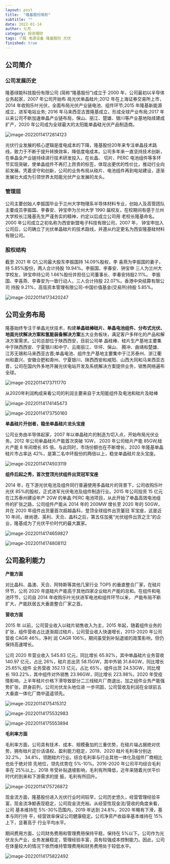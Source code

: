 ```yaml
---
layout: post
title:  "隆基股份简析"
subtitle: ""
date: 2022-01-14
author: 七月
category: 投资理财
tags: 个股 电源设备 隆基股份 光伏
finished: true
---
```


## 公司简介

### 公司发展历史

隆基绿能科技股份有限公司 (简称“隆基股份”)成立于 2000 年，公司最初以半导体业务起家，2007 年公司开始布 局光伏单晶硅片;2012 年在上海证券交易所上市，2014 年收购乐叶光伏，全面布局光伏产业链电池、组件环节;2015 年隆基新能源成立，进军电站业务; 2016 年马来西亚古晋隆基成立，形成全球产业布局;2017 年以来公司不断加速单晶产业链布局，保山、丽江、楚雄、银川等产业基地陆续建成扩产，2020 年公司成为全球最大的太阳能单晶硅光伏产品制造商。

![image-20220114172814123](/Users/Rosanne/Documents/GitHub/Rosanne-Luo.github.io/img//image-20220114172814123.png)

光伏行业发展的核心逻辑是度电成本的下降，隆基股份20年来专注单晶技术路线，致力于不断于提升转换效率，降低度电成本。公司多年来一直坚持技术创新，在单晶全产业链持续进行技术研发投入，在长晶、 切片、PERC 电池组件等多环节实现突破，使单晶组件不再打上昂贵的标签，体现出更优的性价比，推动行业向前发展。凭着坚守和创新，公司的业务布局从硅片、电池组件再到电站建设，逐渐发展壮大成为引领世界太阳能光伏产业发展的龙头。

### 管理层

公司主要创始人李振国毕业于兰州大学物理系半导体材料专业，创始人及高管团队主要成员李振国、李春安、钟宝申为兰州大学 1990 届校友，在校期间有感于兰州大学校长江隆基先生严谨务实的精神，约定以后成立公司用 老校长隆基命名。2000 年公司成立之初名称为西安新盟电子科技有限公司，2007 年， 钟宝申加入公司后，公司确立了光伏单晶硅片的技术路线，并遵从约定更名为西安隆基硅材料有限公司。

### 股权结构

截至 2021 年 Q1,公司最大股东李振国持 14.09%股权，李 喜燕为李振国的妻子，持 5.85%股份，两人合计持股 19.94%。李振国、李春安、钟宝申 三人为兰州大学校友，钟宝申持公司 1.66%股份并担任公司董事长、李春安持股2.11%。 李振国、李喜燕、李春安为一致行动人，三人合计持股 22.07%。香港中央结算有限公司 持股 9.21%，高瓴资本管理有限公司-中国价值基金(交易所)持股 5.85%。

![image-20220114173420247](/Users/Rosanne/Documents/GitHub/Rosanne-Luo.github.io/img//image-20220114173420247.png)

## 公司业务布局

隆基始终专注于单晶光伏技术，构建**单晶硅棒硅片、单晶电池组件、分布式光伏、地面光伏解决方案和氢能装备解决方案**五大业务板块，满足客户多样化的产品和解决方案需求。公司总部位于陕西西安，目前公司单 晶硅棒、硅片生产基地主要集中于陕西西安、宁夏银川和中宁、云南丽江、华坪、保山、 腾冲、曲靖和楚雄、江苏无锡和马来西亚古晋;单晶电池、组件生产基地主要集中于江苏泰州、浙江衢州和嘉兴、安徽合肥和滁州、宁夏银川、陕西西安和咸阳、山西大同和马来西亚古晋，公司在国内外多地开展光伏电站开发及系统解决方案提供业务，销售网络遍布全球。

![image-20220114173711770](/Users/Rosanne/Documents/GitHub/Rosanne-Luo.github.io/img//image-20220114173711770.png)

从2020年利润构成来看公司的利润主要来自于太阳能组件及电池和硅片及硅棒

![image-20220114174145473](/Users/Rosanne/Documents/GitHub/Rosanne-Luo.github.io/img//image-20220114174145473.png)



![image-20220114173750160](/Users/Rosanne/Documents/GitHub/Rosanne-Luo.github.io/img//image-20220114173750160.png)

**单晶硅片开创者，稳坐单晶硅片龙头宝座**

公司业务由半导体起家，2007 年以单晶硅片的制造为切入点，开始布局光伏业务。2012 年公司单晶硅片产能首次突破 1GW， 2020 年公司硅片产能 85GW,硅片产能 8 年间增长 85 倍，与此同时，市场份额也在不断增长，2020 年隆基单晶硅片市占率达 42%，是第二名中环股份的两倍以上，稳坐单晶硅片龙头宝座。

![image-20220114174503119](/Users/Rosanne/Documents/GitHub/Rosanne-Luo.github.io/img//image-20220114174503119.png)

**组件后起之秀，首次登顶光伏组件出货冠军宝座**

2014 年，在下游光伏电池及组件同行普遍使用多晶硅片的背景下，公司收购乐叶光伏 85%的股权，正式进军光伏电池及组件制造行业。2015 年公司投资 15 亿元在江苏泰州建设年产 2GW 的单晶 PERC 电池项目，从此开始了单晶高效电池组件的扩张之路，公司组件产能从 2014 年的 200MW 增长至 2020 年的 50GW，并在 2020 年组件出货量首次超越晶科，登顶全球组件出货量冠 军宝座，这是近 10 年间，继尚德、英利、天合、晶科之后，第五任加冕“光伏组件出货之王”的企业，隆基成为了光伏平价时代的最大赢家。

![image-20220114174659827](/Users/Rosanne/Documents/GitHub/Rosanne-Luo.github.io/img//image-20220114174659827.png)

![image-20220114174808112](/Users/Rosanne/Documents/GitHub/Rosanne-Luo.github.io/img//image-20220114174808112.png)

## 公司盈利能力

**产能方面**

对比晶科、晶澳、天合、阿特斯等其他几家行业 TOP5 的垂直整合厂家，在硅片环节，公司 2020 年底硅片产能高于其他四家企业硅片产能的总和。在组件和电池环节，公司自 2014 年收购乐叶光伏进军电池和组件环节以来， 产能布局不断扩大，产能跃居五大垂直整合厂家之首。

**营收方面**

2015 年 以前，公司营业收入以硅片销售收入为主，2015 年起，随着组件业务的扩张，组件营收占比逐渐超过硅片，公司营业收入快速增长，2013-2020 年公司营收 CAGR 46%，净利 润 CAGR 106%，期间虽受到补贴退坡的政策影响，但仍保持高速增长。

公司 2020 年营业收入 545.83 亿元，同比增长 65.92%，其中单晶硅片业务营收 140.97 亿元，占比 26%，硅片总出货 58.15GW，其中外销 31.84GW，同比增长 25.65%;组件 业务营收 352.13 亿元，占比 65%，组件出货 24.53GW，同比增长 193.22%，其中组件对外销售 23.96GW，同比增长 223.98%。2020 年受疫情影响，上半年硅片价格下滑导致部分二三线硅片厂商退出，加之组件业务产能强势扩张，跻身前列，公司光伏龙头地位进 一步巩固，公司营收及利润在全球前五大垂直一体化厂商中遥遥领先。

![image-20220114175415312](/Users/Rosanne/Documents/GitHub/Rosanne-Luo.github.io/img//image-20220114175415312.png)

![image-20220114175532983](/Users/Rosanne/Documents/GitHub/Rosanne-Luo.github.io/img//image-20220114175532983.png)

![image-20220114175553894](/Users/Rosanne/Documents/GitHub/Rosanne-Luo.github.io/img//image-20220114175553894.png)

**毛利率方面**

毛利率方面，公司具有技术、成本、规模叠加的三重优势，在硅片端占据绝对优 势，拥有硅片定价话语权，盈利能力稳定，2019、2020 硅片毛利率分别达 32.2%， 34.8%，领跑硅片行业。综合毛利率与行业其他一体化及组件厂商相比也处于绝对领 先地位，领先优势在 5%-10%。2016-2020 年公司平均综合毛利率在 25%以上，2018 年受补贴退坡影响，毛利有所降低，近年来随着光伏平价时代的到来和下游需求的提 振，毛利有所回升。

![image-20220114175726872](/Users/Rosanne/Documents/GitHub/Rosanne-Luo.github.io/img//image-20220114175726872.png)

现金流方面，隆基股份进入光伏行业时间较早，公司历史悠久，经营管理经验丰 富，现金流净额表现稳定，公司现金流充裕。从经营性现金流/营收的角度来看，公司 基本维持在 5%-30%范围内，2019 年达到 24.8%，2020 年略有下滑，基本与同行持 平，经营效率保证公司健康稳定。公司净资产收益率基本维持在 15%上下，显著高于 行业平均水平。

期间费用方面，公司财务费用和管理费用保持平稳，保持在 5%以下。公司作为光伏龙头产业，业务发展稳定，管理经验丰富，具有较强成本控制能力。因此，公司在体量较大的情况下依然维持管理费用和财务费用处于较低水平。

![image-20220114175822492](/Users/Rosanne/Documents/GitHub/Rosanne-Luo.github.io/img//image-20220114175822492.png)